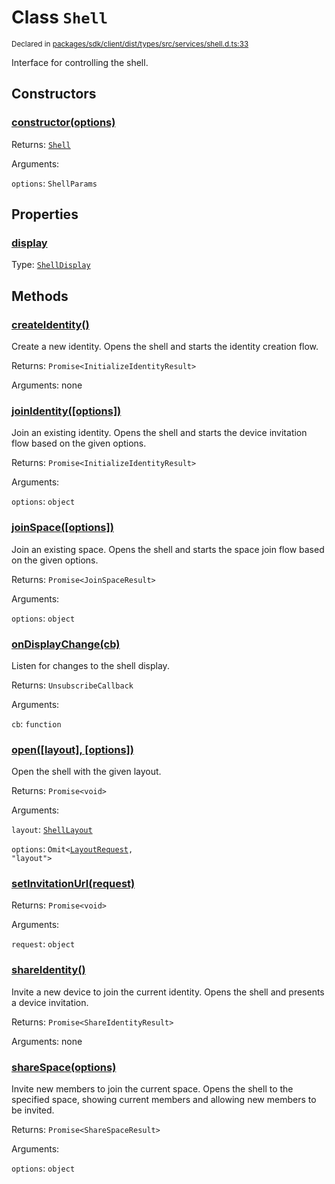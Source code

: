# Class `Shell`
<sub>Declared in [packages/sdk/client/dist/types/src/services/shell.d.ts:33]()</sub>


Interface for controlling the shell.

## Constructors
### [constructor(options)]()




Returns: <code>[Shell](/api/@dxos/react-client/classes/Shell)</code>

Arguments: 

`options`: <code>ShellParams</code>



## Properties
### [display]()
Type: <code>[ShellDisplay](/api/@dxos/react-client/enums#ShellDisplay)</code>




## Methods
### [createIdentity()]()


Create a new identity.
Opens the shell and starts the identity creation flow.

Returns: <code>Promise&lt;InitializeIdentityResult&gt;</code>

Arguments: none




### [joinIdentity(\[options\])]()


Join an existing identity.
Opens the shell and starts the device invitation flow based on the given options.

Returns: <code>Promise&lt;InitializeIdentityResult&gt;</code>

Arguments: 

`options`: <code>object</code>


### [joinSpace(\[options\])]()


Join an existing space.
Opens the shell and starts the space join flow based on the given options.

Returns: <code>Promise&lt;JoinSpaceResult&gt;</code>

Arguments: 

`options`: <code>object</code>


### [onDisplayChange(cb)]()


Listen for changes to the shell display.

Returns: <code>UnsubscribeCallback</code>

Arguments: 

`cb`: <code>function</code>


### [open(\[layout\], \[options\])]()


Open the shell with the given layout.

Returns: <code>Promise&lt;void&gt;</code>

Arguments: 

`layout`: <code>[ShellLayout](/api/@dxos/react-client/enums#ShellLayout)</code>

`options`: <code>Omit&lt;[LayoutRequest](/api/@dxos/react-client/interfaces/LayoutRequest), "layout"&gt;</code>


### [setInvitationUrl(request)]()




Returns: <code>Promise&lt;void&gt;</code>

Arguments: 

`request`: <code>object</code>


### [shareIdentity()]()


Invite a new device to join the current identity.
Opens the shell and presents a device invitation.

Returns: <code>Promise&lt;ShareIdentityResult&gt;</code>

Arguments: none




### [shareSpace(options)]()


Invite new members to join the current space.
Opens the shell to the specified space, showing current members and allowing new members to be invited.

Returns: <code>Promise&lt;ShareSpaceResult&gt;</code>

Arguments: 

`options`: <code>object</code>


